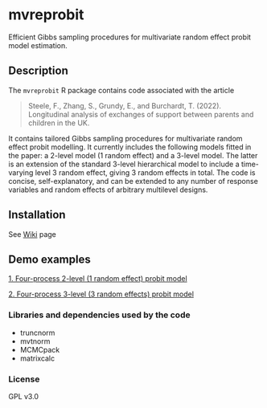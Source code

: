# mvreprobit

Efficient Gibbs sampling procedures for multivariate random effect probit model estimation.

## Description

The `mvreprobit` R package contains code associated with the article 
> Steele, F., Zhang, S., Grundy, E., and Burchardt, T. (2022). Longitudinal analysis of exchanges of support between parents and children in the UK.

It contains tailored Gibbs sampling procedures for multivariate random effect probit modelling.
It currently includes the following models fitted in the paper: a 2-level model
(1 random effect) and a 3-level model. The latter is an extension of the standard
3-level hierarchical model to include a time-varying level 3 random effect, giving
3 random effects in total. The code is concise, self-explanatory, and can be extended 
to any number of response variables and random effects of arbitrary multilevel designs.

## Installation

See [Wiki](https://github.com/slzhang-fd/mvreprobit/wiki) page

## Demo examples

[1. Four-process 2-level (1 random effect) probit model](https://github.com/slzhang-fd/mvreprobit/wiki/Demo-1)

[2. Four-process 3-level (3 random effects) probit model](https://github.com/slzhang-fd/mvreprobit/wiki/Demo-2)

### Libraries and dependencies used by the code

-   truncnorm
-   mvtnorm
-   MCMCpack
-   matrixcalc

### License

GPL v3.0
